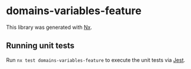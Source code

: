 # domains-variables-feature

This library was generated with [Nx](https://nx.dev).

## Running unit tests

Run `nx test domains-variables-feature` to execute the unit tests via [Jest](https://jestjs.io).
